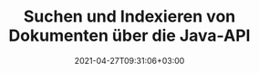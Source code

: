 ---
############################# Static ############################
layout: "product"
date: 2021-04-27T09:31:06+03:00
draft: false

product: "Search"
product_tag: "search"
platform: "Java"
platform_tag: "java"

############################# Head ############################
head_title: "Java-Textsuche & Indizierung API für Dokumente, PDF, Office und Web"
head_description: "Erweiterte Textsuch-API für Java-Anwendungen zum Suchen, Indexieren und Abrufen von Daten aus Dokumenten: PDF, Word, Excel, Präsentationen, E-Mail und Web-Dateiformate."

############################# Header ############################
title: "Suchen und Indexieren von Dokumenten über die Java-API"
description: "Erstellen Sie Java-Anwendungen, um die Textsuche in allen gängigen Dokumentformaten durchzuführen.."
button:
    enable: true

############################# SubMenu ############################
submenu:
    enable: true
    
    left:
        img_alt: "GroupDocs.Search for Java"
        image: "/border/groupdocs-search-java.svg"
        product: "GroupDocs.Search"
        platform: "Java"

    middle:
        button:
            # button loop
            - link: "#overview"
              text: "Überblick"

            # button loop
            - link: "#features"
              text: "Merkmale"

            # button loop
            - link: "#support"
              text: "Support"

            # button loop
            - link: "https://products.groupdocs.app/search"
              text: "Live Demo"

            # button loop
            - link: "https://purchase.groupdocs.com/pricing/search/java"
              text: "Preisgestaltung"

    right:
        link_download: "https://downloads.groupdocs.com/search"
        link_learn: "https://docs.groupdocs.com/search/java/"
        link_buy: "https://purchase.groupdocs.com"

############################# Überblick ############################
overview:
    enable: true
    content: |
      Mit GroupDocs.Search für Java können Sie Geschäftsanwendungen erstellen, mit denen Ihre Endbenutzer Suchvorgänge wie nie zuvor durchführen können. Unsere Java-API ermöglicht es Benutzern, einfache bis fortgeschrittene Textsuchfunktionen zu betreiben. Erstellen und führen Sie mehrere Indizes zusammen. Verwenden Sie einfache, boolesche, reguläre Ausdrücke (Regex), Fuzzy und andere Arten von Abfragen, um Indizes schnell und intelligent zu durchsuchen. Sie können Ihre benötigten Informationen aus Dateien, Dokumenten, E-Mails und Archiven abrufen, da GroupDocs.Search für Java alle gängigen Dateiformate unterstützt.
    tabs:
      enable: true     
      
      ## TAB ONE ##
      tab_one:
        description: |
          Nachfolgend finden Sie eine Übersicht über GroupDocs.Search für Java:

        left:
          enable: true
          icon: "fas fa-search"
          title: "Indizierung"
          content: |
            * Erstellen & verwalten
            * Mehrere Indizes zusammenführen
            * Multi-Threading Async Indizierung
            * Compact Indizierung
            * Archived Files Indizierung
        
        right:
          enable: true
          icon: "fas fa-search-plus"
          title: "Erweiterte Suche & Suchanfragen"
          content: |
            * Ungenaue Suche
            * Synonymsuche
            * E-Mail-Suche
            * Umgang mit homophonen Begriffen
            * Suche nach geschützten Dateien
            * Einfach
            * Wildcard
            * Regulärer Ausdruck (Regex)
            * Facettiert & Boolesch
            * Groß-/Kleinschreibung beachten
      
      ## TAB TWO ##
      tab_two:
        description: |
          GroupDocs.Search für Java unterstützt alle gängigen [Dokumentdateiformate](https://docs.groupdocs.com/search/java/supported-document-formats/) einschließlich: Microsoft Office, Bilder, Diagramme und viele andere.

        left:
          enable: true
          table:
            # table loop
            - title: "Microsoft Office-Formate"
              content: |
                * **Word**: DOC, DOCX, DOCM, DOT, DOTX, DOTM
                * **Excel**: XLS, XLSX, XLSM, XLT, XLTX, XLTM, XLSB, XLA, XLAM, CSV, TSV
                * **PowerPoint**: PPT, PPTX, POT, POTX, PPS, PPSX, PPTM, PPSM, POTM
                * **Project**: MPP
                * **Diagram**: VSD, VSS
                * **Microsoft Compiled HTML**: CHM
                * **OneNote**: ONE

        right:
          enable: true
          table:
            # table loop
            - title: "OpenDocument & Andere Formate"
              content: |
                * **Portable Document Format**: PDF
                * **OpenDocument**: ODT, OTT, ODS, OTS, ODP
                * **E-Mail**: PST, OST, MSG, EML, EMLX
                * **Webdateiformate**: XML, HTM, HTML, XHTML, MHT, MHTML
                * **Audio**: MP3, WAV
                * **Video**: AVI, MOV, QT, FLV, ASF
                * **Text**: TXT
                * **Rich-Text-Format**: RTF
                * **Markdown-Dokumentationsdatei**: MD
                * **Bilder**: BMP, GIF, JP2, PNG, WEBP, TIFF, EMF, WMF, JPG, PSD
                * **Andere**: TORRENT, ZIP, DCM, DJVU, EPUB, FB2

      ## TAB THREE ##
      tab_three:
        description: |
          GroupDocs.Search for Java unterstützt das Folgen Betriebssysteme, Frameworks & Paketmanager:
        
        left:
          enable: true
          table:
            # table loop
            - icon: "fab fa-windows"
              title: "Betriebssysteme"
              content: |
                * Microsoft Windows Desktop
                * Microsoft Windows Server
                * Linux
                * MacOS

            # table loop
            - icon: "fas fa-code"
              title: "Unterstützte Frameworks"
              content: |
                * Java 7 (1.7) und höher

        right:
          enable: true
          table:
            # table loop
            - icon: "fas fa-cogs"
              title: "Entwicklungsumgebungen"
              content: |
                * NetBeans
                * IntelliJ IDEA
                * Eclipse
            # table loop
            - icon: "fas fa-tools"
              title: "Build-Automatisierungstool"
              content: |
                * Maven

############################# Merkmale ############################
features:
    enable: true
    title: "GroupDocs.Search for Java Merkmale"

    feature:
      # feature loop
      - icon: "fas fa-copy"
        content: "Erstellen Sie einen Index auf der Festplatte oder im Arbeitsspeicher mit asynchronem Multithreading"

      # feature loop
      - icon: "fas fa-eye"
        content: "Zeigen Sie den Fortschritt der Indexerstellung und -aktualisierung an"

      # feature loop
      - icon: "fas fa-bolt"
        content: "Überspringen Sie selektiv die Indizierung für bestimmte Dateien und überspringen Sie bestimmte Wörter, um schneller zu indizieren"
      
      # feature loop
      - icon: "fas fa-file-powerpoint"
        content: "Führen Sie den Import durch oder verwenden Sie die Liste, um Zeichen während der Indizierung zu ändern und in eine Datei zu exportieren"

      # feature loop
      - icon: "fas fa-code"
        content: "Index bei Fehlerindizierung neu laden & Benutzer bei widersprüchlichen Einstellungen warnen"

      # feature loop
      - icon: "fas fa-cloud"
        content: "Indexstatusbenachrichtigung bezüglich der zuletzt verarbeiteten Dateien"

      # feature loop
      - icon: "fas fa-remove-format"
        content: "Indizieren Sie gezippte Archive in anderen ZIP-Archiven und erhalten Sie eine Liste der indizierten Dateien in einem Archiv"

      # feature loop
      - icon: "fas fa-comment-slash"
        content: "Sparen Sie Platz durch kompakte Indizierung & passwortgeschützte Indizierung von Dokumenten"

      # feature loop
      - icon: "fas fa-location-arrow"
        content: "Dokumenttextextraktion aus Index oder Quelldatei"

      # feature loop
      - icon: "fas fa-border-all"
        content: "HTML-formatierte Textextraktion in eine Datei und URL erzeugen, um durch Suchergebnisse in HTML zu navigieren"

      # feature loop
      - icon: "fas fa-wrench"
        content: "Fügen Sie bei der Indizierung jedem Dokument beliebige Zusatzfelder hinzu"

      # feature loop
      - icon: "fas fa-columns"
        content: "Konfigurieren Sie den Ähnlichkeitsgrad für Ungenaue Suche und zeigen Sie die besten Ergebnisse"

      # feature loop
      - icon: "fas fa-print"
        content: "Konfigurieren und führen Sie eine Synonymsuche durch und gehen Sie intelligent mit homophonen Begriffen um"

      # feature loop
      - icon: "fas fa-file-archive"
        content: "Verwenden Sie Datumsbereich und Groß-/Kleinschreibung als Suchparameter"

      # feature loop
      - icon: "fas fa-lock"
        content: "Erstellen Sie einen Index zum Suchen und Durchsuchen von E-Mail-Nachrichten über die Aspose.Email-API"

      # feature loop
      - icon: "fas fa-file-code"
        content: "Verwenden Sie Suchphrasen mit Rechtschreibprüfung und Platzhaltern und überspringen Sie Sonderzeichen in Abfragen"
      
      # feature loop
      - icon: "fas fa-fill-drip"
        content: "Erstellen Sie einen einzelnen Objektbaum, indem Sie mehrere Abfragen kombinieren"

      # feature loop
      - icon: "fas fa-file-excel"
        content: "Unterteilen Sie die Suche in kleinere Blöcke, um schnell riesige Indizes zu durchsuchen"

      # feature loop
      - icon: "fas fa-heading"
        content: "Indizieren Sie Dokumente aus Streams und Datenstrukturen"

      # feature loop
      - icon: "fas fa-project-diagram"
        content: "Richten Sie die Dokumentenfilterung in den Suchergebnissen ein"

      # feature loop
      - icon: "fas fa-cube"
        content: "Englische Synonyme zum Standard-Synonym-Wörterbuch hinzufügen"

      # feature loop
      - icon: "fab fa-uncharted"
        content: "Aktivieren Sie die genaue Anzahl der Vorkommen für jedes gefundene Wort, um bei Rechtschreibfehlern alternative Wortvorschläge anzubieten"

      # feature loop
      - icon: "fab fa-uncharted"
        content: "Hinzufügen von Textattributen zu indizierten Dokumenten ohne Neuindizierung"

      # feature loop
      - icon: "fab fa-uncharted"
        content: "Perform Indizierung and Searching Operations Based on Characters"

      # feature loop
      - icon: "fab fa-uncharted"
        content: "Index-Metadaten von nicht-textuellen Dokumentformaten"

    more_feature:
      # more_feature_loop
      - title: "Indizierung and Search Operation"
        content: |
          Indizierung wird von GroupDocs.Search für Java verwendet, um Daten zu sammeln, zu speichern und für genaue und effiziente Suchvorgänge zu parsen. GroupDocs.Search für Java verwendet solche Indizes häufig zur Durchführung von Suchen.

          * **Index erstellen**: Indexordner erstellen und Dokumente zu diesem Ordner hinzufügen/indizieren.
          * **Index laden**: Laden Sie einen bestehenden Index.
          * **Dokumente zum Index hinzufügen**: Dokumente asynchron zum bestehenden Index hinzufügen.
          * **Index aktualisieren**: Aktualisieren Sie den bestehenden Index, wenn ein Dokument geändert, hinzugefügt oder gelöscht wird. Dadurch bleiben die Suchergebnisse aktuell.
          
          ```java
          // Index erstellen
          Index index = new Index("c:\\MyIndex");
          // Hinzufügen von Dokumenten zum Index
          index.addToIndex("c:\\MyDocuments");
          // Suche nach Wörtern 'affect' or 'effect' in einem Dokument mit 'principal', 'principle', 'principles', or 'principally'
          SearchResults results = index.search("?ffect & princip?(2~4)");
          ```
      # more_feature_loop
      - title: "Führen Sie mehrere Indizes zusammen, um die Sucheffizienz zu verbessern"
        content: "GroupDocs.Search for Java API bietet die Funktion, mehrere Indizes zu einem gemeinsamen Index zusammenzuführen. Für einen Index, der häufig geändert wird, werden mehrere Delta-Indizes erstellt. Dieser Ansatz verlangsamt jedoch die Suchleistung. GroupDocs.Search für Java überwindet diesen Engpass, indem es durch Zusammenführen verschiedener Delta-Indizes einen gemeinsamen Index erstellt. Dieser gemeinsame zusammengeführte Index enthält alle Informationen der zusammengeführten Delta-Indizes. Dieser Ansatz hält die Delta-Indizes unverändert, während die Sucheffizienz bemerkenswert verbessert wird. Sie können verschiedene Funktionen konfigurieren, um diesen Prozess weiter zu optimieren."

      # more_feature_loop
      - title: "Erkennen Sie Suchanfragen mit unterschiedlichem Tastaturlayout"
        content: "GroupDocs.Search für Java erkennt Suchanfragen, die nicht zu Ihrem Tastaturlayout passen. Derzeit können 88 Sprachen und 164 verschiedene Tastaturlayouts erfolgreich von GroupDocs.Search for Java erkannt werden."

      # more_feature_loop
      - title: "Suche mit morphologischer Wortform"
        content: "Mit GroupDocs.Search für Java haben Sie die Freiheit, nach verschiedenen Wortformen zu suchen. Sie können nach Singular- und Pluralform eines bestimmten Substantivs suchen. Oder Sie können alle Formen eines Verbs durchsuchen. Wurzel, Singular der dritten Person und Präteritum sowie verschiedene andere Formen können ebenfalls durchsucht werden. Für nicht englische Sprachen können Sie benutzerdefinierte Wortformen konfigurieren."

############################# Support ############################
support:
    enable: true

############################# Solutions ############################
solutions:
    enable: true
    title: "GroupDocs.Search bietet APIs zum Anzeigen von Dokumenten für andere beliebte Entwicklungsumgebungen"

    solution:
        # solution loop
        - img_alt: "GroupDocs.Search for .NET"
          image: "/border/groupdocs-search-net.svg"
          product: "GroupDocs.Search"
          platform: ".NET"
          link: "/search/net/"

        # solution loop
        - img_alt: "GroupDocs.Search for Node.js"
          image: "/border/groupdocs-search-nodejs-java.svg"
          product: "GroupDocs.Search"
          platform: "Node.js via Java"
          link: "/search/nodejs-java/"

############################# Back to top ###############################
back_to_top:
  enable: true
---